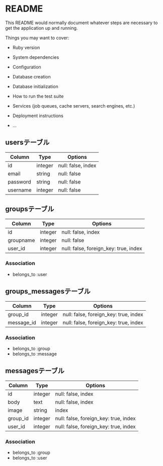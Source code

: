 # README

This README would normally document whatever steps are necessary to get the
application up and running.

Things you may want to cover:

* Ruby version

* System dependencies

* Configuration

* Database creation

* Database initialization

* How to run the test suite

* Services (job queues, cache servers, search engines, etc.)

* Deployment instructions

* ...

## usersテーブル

|Column|Type|Options|
|------|----|-------|
|id|integer|null: false, index|
|email|string|null: false| 
|password|string|null: false| 
|username|integer|null: false| 

## groupsテーブル

|Column|Type|Options|
|------|----|-------|
|id|integer|null: false, index|
|groupname|integer|null: false|
|user_id|integer|null: false, foreign_key: true, index|

### Association
- belongs_to :user

## groups_messagesテーブル

|Column|Type|Options|
|------|----|-------|
|group_id|integer|null: false, foreign_key: true, index|
|message_id|integer|null: false, foreign_key: true, index|

### Association
- belongs_to :group
- belongs_to :message

## messagesテーブル

|Column|Type|Options|
|------|----|-------|
|id|integer|null: false, index|
|body|text|null: false, index|
|image|string|index|
|group_id|integer|null: false, foreign_key: true, index|
|user_id|integer|null: false, foreign_key: true, index|

### Association
- belongs_to :group
- belongs_to :user




